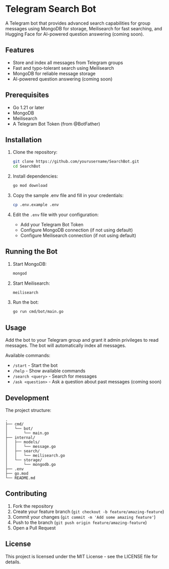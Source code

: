 # Telegram Search Bot

A Telegram bot that provides advanced search capabilities for group messages using MongoDB for storage, Meilisearch for fast searching, and Hugging Face for AI-powered question answering (coming soon).

## Features

- Store and index all messages from Telegram groups
- Fast and typo-tolerant search using Meilisearch
- MongoDB for reliable message storage
- AI-powered question answering (coming soon)

## Prerequisites

- Go 1.21 or later
- MongoDB
- Meilisearch
- A Telegram Bot Token (from @BotFather)

## Installation

1. Clone the repository:
   ```bash
   git clone https://github.com/yourusername/SearchBot.git
   cd SearchBot
   ```

2. Install dependencies:
   ```bash
   go mod download
   ```

3. Copy the sample .env file and fill in your credentials:
   ```bash
   cp .env.example .env
   ```

4. Edit the `.env` file with your configuration:
   - Add your Telegram Bot Token
   - Configure MongoDB connection (if not using default)
   - Configure Meilisearch connection (if not using default)

## Running the Bot

1. Start MongoDB:
   ```bash
   mongod
   ```

2. Start Meilisearch:
   ```bash
   meilisearch
   ```

3. Run the bot:
   ```bash
   go run cmd/bot/main.go
   ```

## Usage

Add the bot to your Telegram group and grant it admin privileges to read messages. The bot will automatically index all messages.

Available commands:
- `/start` - Start the bot
- `/help` - Show available commands
- `/search <query>` - Search for messages
- `/ask <question>` - Ask a question about past messages (coming soon)

## Development

The project structure:
```
.
├── cmd/
│   └── bot/
│       └── main.go
├── internal/
│   ├── models/
│   │   └── message.go
│   ├── search/
│   │   └── meilisearch.go
│   └── storage/
│       └── mongodb.go
├── .env
├── go.mod
└── README.md
```

## Contributing

1. Fork the repository
2. Create your feature branch (`git checkout -b feature/amazing-feature`)
3. Commit your changes (`git commit -m 'Add some amazing feature'`)
4. Push to the branch (`git push origin feature/amazing-feature`)
5. Open a Pull Request

## License

This project is licensed under the MIT License - see the LICENSE file for details.
